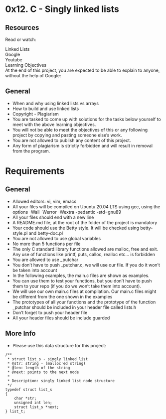# 0x12. C - Singly linked lists
## Resources
Read or watch:<br>

Linked Lists  
Google  
Youtube  
Learning Objectives  
At the end of this project, you are expected to be able to explain to anyone, without the help of Google:  

## General
- When and why using linked lists vs arrays  
- How to build and use linked lists  
- Copyright - Plagiarism  
- You are tasked to come up with solutions for the tasks below yourself to meet with the above learning objectives.  
- You will not be able to meet the objectives of this or any following project by copying and pasting someone else’s work.  
- You are not allowed to publish any content of this project.  
- Any form of plagiarism is strictly forbidden and will result in removal from the program.  
# Requirements  
## General  
- Allowed editors: vi, vim, emacs  
- All your files will be compiled on Ubuntu 20.04 LTS using gcc, using the options -Wall -Werror -Wextra -pedantic -std=gnu89  
- All your files should end with a new line  
- A README.md file, at the root of the folder of the project is mandatory  
- Your code should use the Betty style. It will be checked using betty-style.pl and betty-doc.pl  
- You are not allowed to use global variables  
- No more than 5 functions per file  
- The only C standard library functions allowed are malloc, free and exit. Any use of functions like printf, puts, calloc, realloc etc… is forbidden  
- You are allowed to use _putchar  
- You don’t have to push _putchar.c, we will use our file. If you do it won’t be taken into account  
- In the following examples, the main.c files are shown as examples.   
- You can use them to test your functions, but you don’t have to push them to your repo (if you do we won’t take them into account).   
- We will use our own main.c files at compilation. Our main.c files might be different from the one shown in the examples
- The prototypes of all your functions and the prototype of the function _putchar should be included in your header file called lists.h  
- Don’t forget to push your header file  
- All your header files should be include guarded  
## More Info
- Please use this data structure for this project:  
```
/**
 * struct list_s - singly linked list
 * @str: string - (malloc'ed string)
 * @len: length of the string
 * @next: points to the next node
 *
 * Description: singly linked list node structure
 */
typedef struct list_s
{
    char *str;
    unsigned int len;
    struct list_s *next;
} list_t;
```
